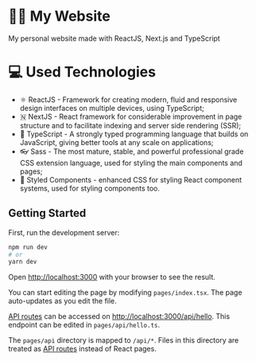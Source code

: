# 👨‍💻 My Website

My personal website made with ReactJS, Next.js and TypeScript

# 💻 Used Technologies

- ⚛️ ReactJS - Framework for creating modern, fluid and responsive design interfaces on multiple devices, using TypeScript;
- 🇳 NextJS - React framework for considerable improvement in page structure and to facilitate indexing and server side rendering (SSR);
- 💙 TypeScript - A strongly typed programming language that builds on JavaScript, giving better tools at any scale on applications;
- 👓 Sass - The most mature, stable, and powerful professional grade CSS extension language, used for styling the main components and pages;
- 💅 Styled Components - enhanced CSS for styling React component systems, used for styling components too.

## Getting Started

First, run the development server:

```bash
npm run dev
# or
yarn dev
```

Open [http://localhost:3000](http://localhost:3000) with your browser to see the result.

You can start editing the page by modifying `pages/index.tsx`. The page auto-updates as you edit the file.

[API routes](https://nextjs.org/docs/api-routes/introduction) can be accessed on [http://localhost:3000/api/hello](http://localhost:3000/api/hello). This endpoint can be edited in `pages/api/hello.ts`.

The `pages/api` directory is mapped to `/api/*`. Files in this directory are treated as [API routes](https://nextjs.org/docs/api-routes/introduction) instead of React pages.

<!-- ## Deploy on Vercel

The easiest way to deploy your Next.js app is to use the [Vercel Platform](https://vercel.com/new?utm_medium=default-template&filter=next.js&utm_source=create-next-app&utm_campaign=create-next-app-readme) from the creators of Next.js.

Check out our [Next.js deployment documentation](https://nextjs.org/docs/deployment) for more details. -->
